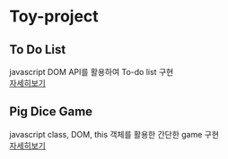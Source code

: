 # Toy-project

## To Do List
javascript DOM API를 활용하여 To-do list 구현<br>
[자세히보기](https://github.com/ChyunKim/Toy-project/tree/main/todo-list)

## Pig Dice Game
javascript class, DOM, this 객체를 활용한 간단한 game 구현<br>
[자세히보기](https://github.com/ChyunKim/Toy-project/tree/main/pig-gamie)
